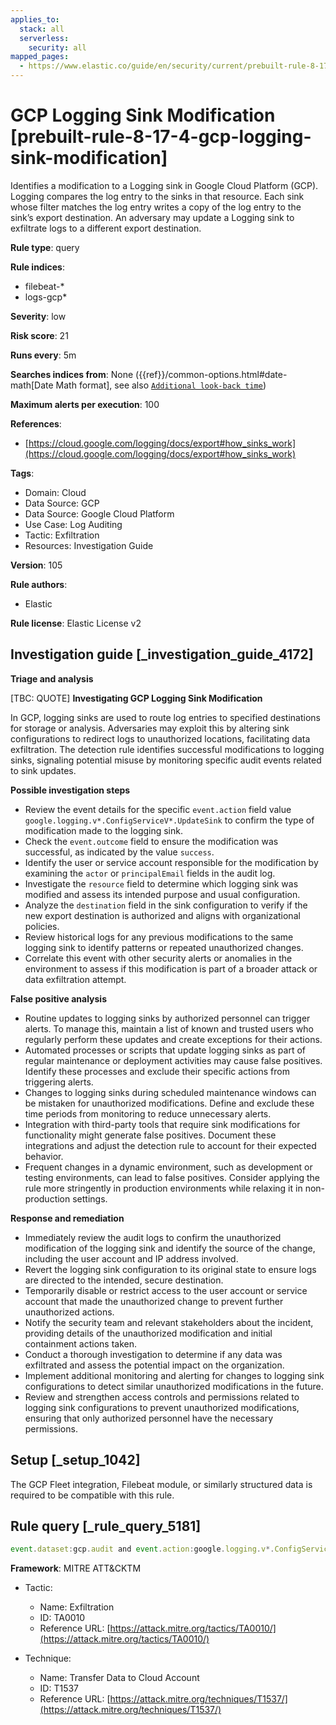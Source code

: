 ```yaml
---
applies_to:
  stack: all
  serverless:
    security: all
mapped_pages:
  - https://www.elastic.co/guide/en/security/current/prebuilt-rule-8-17-4-gcp-logging-sink-modification.html
---
```


# GCP Logging Sink Modification [prebuilt-rule-8-17-4-gcp-logging-sink-modification]

Identifies a modification to a Logging sink in Google Cloud Platform (GCP). Logging compares the log entry to the sinks in that resource. Each sink whose filter matches the log entry writes a copy of the log entry to the sink’s export destination. An adversary may update a Logging sink to exfiltrate logs to a different export destination.

**Rule type**: query

**Rule indices**:

* filebeat-*
* logs-gcp*

**Severity**: low

**Risk score**: 21

**Runs every**: 5m

**Searches indices from**: None ({{ref}}/common-options.html#date-math[Date Math format], see also [`Additional look-back time`](docs-content://solutions/security/detect-and-alert/create-detection-rule.md#rule-schedule))

**Maximum alerts per execution**: 100

**References**:

* [https://cloud.google.com/logging/docs/export#how_sinks_work](https://cloud.google.com/logging/docs/export#how_sinks_work)

**Tags**:

* Domain: Cloud
* Data Source: GCP
* Data Source: Google Cloud Platform
* Use Case: Log Auditing
* Tactic: Exfiltration
* Resources: Investigation Guide

**Version**: 105

**Rule authors**:

* Elastic

**Rule license**: Elastic License v2

## Investigation guide [_investigation_guide_4172]

**Triage and analysis**

[TBC: QUOTE]
**Investigating GCP Logging Sink Modification**

In GCP, logging sinks are used to route log entries to specified destinations for storage or analysis. Adversaries may exploit this by altering sink configurations to redirect logs to unauthorized locations, facilitating data exfiltration. The detection rule identifies successful modifications to logging sinks, signaling potential misuse by monitoring specific audit events related to sink updates.

**Possible investigation steps**

* Review the event details for the specific `event.action` field value `google.logging.v*.ConfigServiceV*.UpdateSink` to confirm the type of modification made to the logging sink.
* Check the `event.outcome` field to ensure the modification was successful, as indicated by the value `success`.
* Identify the user or service account responsible for the modification by examining the `actor` or `principalEmail` fields in the audit log.
* Investigate the `resource` field to determine which logging sink was modified and assess its intended purpose and usual configuration.
* Analyze the `destination` field in the sink configuration to verify if the new export destination is authorized and aligns with organizational policies.
* Review historical logs for any previous modifications to the same logging sink to identify patterns or repeated unauthorized changes.
* Correlate this event with other security alerts or anomalies in the environment to assess if this modification is part of a broader attack or data exfiltration attempt.

**False positive analysis**

* Routine updates to logging sinks by authorized personnel can trigger alerts. To manage this, maintain a list of known and trusted users who regularly perform these updates and create exceptions for their actions.
* Automated processes or scripts that update logging sinks as part of regular maintenance or deployment activities may cause false positives. Identify these processes and exclude their specific actions from triggering alerts.
* Changes to logging sinks during scheduled maintenance windows can be mistaken for unauthorized modifications. Define and exclude these time periods from monitoring to reduce unnecessary alerts.
* Integration with third-party tools that require sink modifications for functionality might generate false positives. Document these integrations and adjust the detection rule to account for their expected behavior.
* Frequent changes in a dynamic environment, such as development or testing environments, can lead to false positives. Consider applying the rule more stringently in production environments while relaxing it in non-production settings.

**Response and remediation**

* Immediately review the audit logs to confirm the unauthorized modification of the logging sink and identify the source of the change, including the user account and IP address involved.
* Revert the logging sink configuration to its original state to ensure logs are directed to the intended, secure destination.
* Temporarily disable or restrict access to the user account or service account that made the unauthorized change to prevent further unauthorized actions.
* Notify the security team and relevant stakeholders about the incident, providing details of the unauthorized modification and initial containment actions taken.
* Conduct a thorough investigation to determine if any data was exfiltrated and assess the potential impact on the organization.
* Implement additional monitoring and alerting for changes to logging sink configurations to detect similar unauthorized modifications in the future.
* Review and strengthen access controls and permissions related to logging sink configurations to prevent unauthorized modifications, ensuring that only authorized personnel have the necessary permissions.


## Setup [_setup_1042]

The GCP Fleet integration, Filebeat module, or similarly structured data is required to be compatible with this rule.


## Rule query [_rule_query_5181]

```js
event.dataset:gcp.audit and event.action:google.logging.v*.ConfigServiceV*.UpdateSink and event.outcome:success
```

**Framework**: MITRE ATT&CKTM

* Tactic:

    * Name: Exfiltration
    * ID: TA0010
    * Reference URL: [https://attack.mitre.org/tactics/TA0010/](https://attack.mitre.org/tactics/TA0010/)

* Technique:

    * Name: Transfer Data to Cloud Account
    * ID: T1537
    * Reference URL: [https://attack.mitre.org/techniques/T1537/](https://attack.mitre.org/techniques/T1537/)



